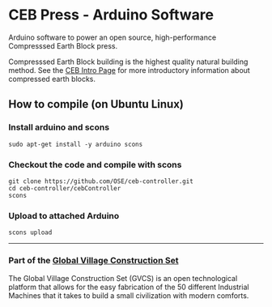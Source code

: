 # CEB Press - Arduino Software

Arduino software to power an open source, high-performance Compresssed Earth Block press.

Compresssed Earth Block building is the highest quality natural building method.
See the [CEB Intro Page](http://opensourceecology.org/wiki/CEB_Press) for more introductory
information about compressed earth blocks.

## How to compile (on Ubuntu Linux)

### Install arduino and scons

    sudo apt-get install -y arduino scons

### Checkout the code and compile with scons

    git clone https://github.com/OSE/ceb-controller.git
    cd ceb-controller/cebController
    scons

### Upload to attached Arduino

    scons upload

--------------------------------------------------------------------------------------

### Part of the [Global Village Construction Set](http://opensourceecology.org/gvcs.php)

The Global Village Construction Set (GVCS) is an open technological platform that allows
for the easy fabrication of the 50 different Industrial Machines that it takes to build a
small civilization with modern comforts.

